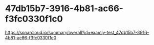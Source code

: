 # 47db15b7-3916-4b81-ac66-f3fc0330f1c0
https://sonarcloud.io/summary/overall?id=examly-test_47db15b7-3916-4b81-ac66-f3fc0330f1c0
